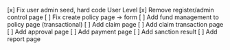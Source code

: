 [x] Fix user admin seed, hard code User Level
[x] Remove register/admin control page
[ ] Fix create policy page -> form
[ ] Add fund management to policy page (transactional)
[ ] Add claim page
[ ] Add claim transaction page
[ ] Add approval page
[ ] Add payment page
[ ] Add sanction result
[ ] Add report page